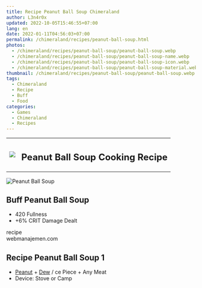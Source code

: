 ```yaml
---
title: Recipe Peanut Ball Soup Chimeraland
author: L3n4r0x
updated: 2022-10-05T15:46:55+07:00
lang: en
date: 2022-01-11T04:56:03+07:00
permalink: /chimeraland/recipes/peanut-ball-soup.html
photos:
  - /chimeraland/recipes/peanut-ball-soup/peanut-ball-soup.webp
  - /chimeraland/recipes/peanut-ball-soup/peanut-ball-soup-name.webp
  - /chimeraland/recipes/peanut-ball-soup/peanut-ball-soup-icon.webp
  - /chimeraland/recipes/peanut-ball-soup/peanut-ball-soup-material.webp
thumbnail: /chimeraland/recipes/peanut-ball-soup/peanut-ball-soup.webp
tags:
  - Chimeraland
  - Recipe
  - Buff
  - Food
categories:
  - Games
  - Chimeraland
  - Recipes
---
```


<section id="bootstrap-wrapper">
  <link
    rel="stylesheet"
    href="https://rawcdn.githack.com/dimaslanjaka/Web-Manajemen/0c3b5aa1813bd4abcd2c11bf3e37928b15c28664/css/bootstrap-5-3-0-alpha3-wrapper.css"
  />
  <div class="row mb-2">
    <div class="col-md-12 mb-2">
      <table class="table" id="post-info">
        <tbody>
          <tr>
            <td>
              <img
                class="d-inline-block me-2"
                src="/chimeraland/recipes/peanut-ball-soup/peanut-ball-soup-icon.webp"
                width="auto"
                height="auto"
              />
            </td>
            <td><h1 class="fs-5">Peanut Ball Soup Cooking Recipe</h1></td>
          </tr>
        </tbody>
      </table>
    </div>
  </div>
  <div class="card mb-2">
    <div class="row g-0">
      <div class="col-sm-4 position-relative mb-2">
        <img
          src="/chimeraland/recipes/peanut-ball-soup/peanut-ball-soup-material.webp"
          class="card-img fit-cover w-100 h-100"
          alt="Peanut Ball Soup"
          data-fancybox="true"
        />
      </div>
      <div class="col-sm-8 mb-2">
        <div class="card-body">
          <h2 class="card-title fs-5">Buff Peanut Ball Soup</h2>
          <div class="card-text">
            <ul>
              <li>420 Fullness</li>
              <li>+6% CRIT Damage Dealt</li>
            </ul>
          </div>
          <span class="badge rounded-pill bg-dark text-white">recipe</span>
        </div>
        <div class="card-footer text-end text-muted">webmanajemen.com</div>
      </div>
    </div>
  </div>
  <div class="row mb-2">
    <div class="col-12 col-lg-6 recipe-item mb-2">
      <div class="card">
        <div class="card-body">
          <h2 class="card-title fs-5">Recipe Peanut Ball Soup 1</h2>
          <div class="card-text">
            <ul>
              <li>
                <a
                  class="text-decoration-none"
                  href="/chimeraland/materials/peanut.html"
                  >Peanut</a
                ><span> + </span
                ><a
                  class="text-decoration-none"
                  href="/chimeraland/materials/dew.html"
                  >Dew</a
                ><span> / </span>ce Piece<span> + </span>Any Meat
              </li>
              <li>Device: Stove or Camp</li>
            </ul>
          </div>
        </div>
      </div>
    </div>
  </div>
</section>